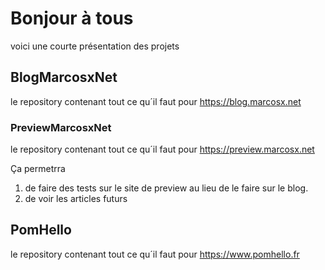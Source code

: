 # Bonjour à tous

voici une courte présentation des projets

## BlogMarcosxNet

le repository contenant tout ce qu´il faut pour https://blog.marcosx.net

### PreviewMarcosxNet
le repository contenant tout ce qu´il faut pour https://preview.marcosx.net

Ça permetrra 
1. de faire des tests sur le site de preview au lieu de le faire sur le blog.
2. de voir les articles futurs


## PomHello

le repository contenant tout ce qu´il faut pour https://www.pomhello.fr

